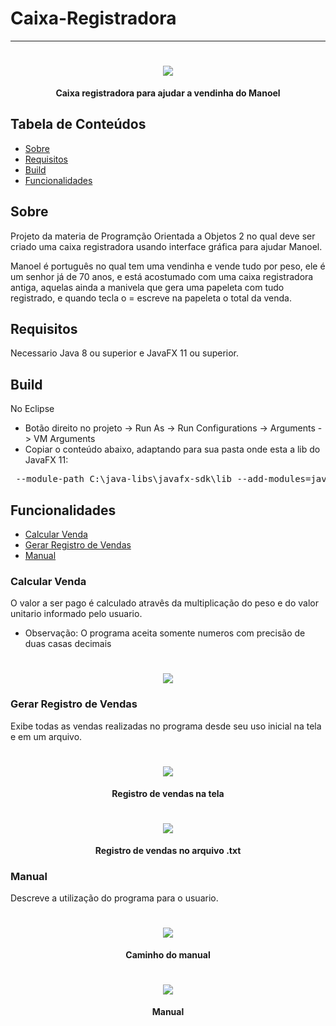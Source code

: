 # Caixa-Registradora

---

<h1 align="center">
    <img src="https://i.imgur.com/pweqmwH.png">
</h1>
<p align="center">
<b>Caixa registradora para ajudar a vendinha do Manoel</b>
</p>

## Tabela de Conteúdos

- [Sobre](#sobre)
- [Requisitos](#requisitos)
- [Build](#build)
- [Funcionalidades](#funcionalidades)

## Sobre
Projeto da materia de Programção Orientada a Objetos 2 no qual deve ser criado uma caixa registradora usando interface gráfica para ajudar Manoel.

Manoel é português no qual tem uma vendinha e vende tudo por peso, ele é um senhor já de 70 anos, e está acostumado com uma caixa registradora antiga, aquelas ainda a manivela que gera uma papeleta com tudo registrado, e quando tecla o = escreve na papeleta o total da venda.

## Requisitos
Necessario Java 8 ou superior e JavaFX 11 ou superior.

## Build
No Eclipse
* Botão direito no projeto -> Run As -> Run Configurations -> Arguments -> VM Arguments
* Copiar o conteúdo abaixo, adaptando para sua pasta onde esta a lib do JavaFX 11:
<pre>
 --module-path C:\java-libs\javafx-sdk\lib --add-modules=javafx.fxml,javafx.controls
</pre>

## Funcionalidades
- [Calcular Venda](#calcular-venda)
- [Gerar Registro de Vendas](#gerar-registro-de-vendas)
- [Manual](#manual)

### Calcular Venda
O valor a ser pago é calculado atravês da multiplicação do peso e do valor unitario informado pelo usuario.
* Observação: O programa aceita somente numeros com precisão de duas casas decimais
<h1 align="center">
    <img src="https://i.imgur.com/GzXa4Iq.png">
</h1>

### Gerar Registro de Vendas
Exibe todas as vendas realizadas no programa desde seu uso inicial na tela e em um arquivo.

<h1 align="center">
    <img src="https://i.imgur.com/gViiEpq.png">
</h1>
<p align="center">
<b>Registro de vendas na tela</b>
</p>

<h1 align="center">
    <img src="https://i.imgur.com/tFuwkPF.png">
</h1>
<p align="center">
<b>Registro de vendas no arquivo .txt</b>
</p>

### Manual
Descreve a utilização do programa para o usuario.

<h1 align="center">
    <img src="https://i.imgur.com/SEYZVmM.png">
</h1>
<p align="center">
<b>Caminho do manual</b>
</p>

<h1 align="center">
    <img src="https://i.imgur.com/lFNINQm.png">
</h1>
<p align="center">
<b>Manual</b>
</p>
